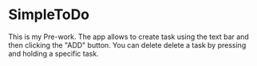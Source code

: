 # SimpleToDo
This is my Pre-work. The app allows to create task using the text bar and then clicking the "ADD" button. You can delete delete a task by pressing and holding a specific task.
